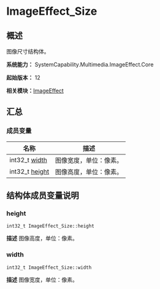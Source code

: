 # ImageEffect_Size


## 概述

图像尺寸结构体。

**系统能力：** SystemCapability.Multimedia.ImageEffect.Core

**起始版本：** 12

**相关模块：**[ImageEffect](_image_effect.md)


## 汇总


### 成员变量

| 名称 | 描述 | 
| -------- | -------- |
| int32_t [width](#width) | 图像宽度，单位：像素。  | 
| int32_t [height](#height) | 图像高度，单位：像素。  | 


## 结构体成员变量说明


### height

```
int32_t ImageEffect_Size::height
```
**描述**
图像高度，单位：像素。


### width

```
int32_t ImageEffect_Size::width
```
**描述**
图像宽度，单位：像素。
